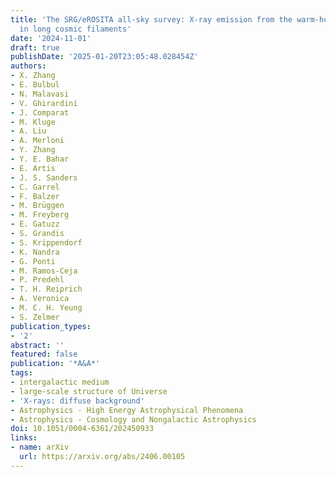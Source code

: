 ```yaml
---
title: 'The SRG/eROSITA all-sky survey: X-ray emission from the warm-hot phase gas
  in long cosmic filaments'
date: '2024-11-01'
draft: true
publishDate: '2025-01-20T23:05:48.028454Z'
authors:
- X. Zhang
- E. Bulbul
- N. Malavasi
- V. Ghirardini
- J. Comparat
- M. Kluge
- A. Liu
- A. Merloni
- Y. Zhang
- Y. E. Bahar
- E. Artis
- J. S. Sanders
- C. Garrel
- F. Balzer
- M. Brüggen
- M. Freyberg
- E. Gatuzz
- S. Grandis
- S. Krippendorf
- K. Nandra
- G. Ponti
- M. Ramos-Ceja
- P. Predehl
- T. H. Reiprich
- A. Veronica
- M. C. H. Yeung
- S. Zelmer
publication_types:
- '2'
abstract: ''
featured: false
publication: '*A&A*'
tags:
- intergalactic medium
- large-scale structure of Universe
- 'X-rays: diffuse background'
- Astrophysics - High Energy Astrophysical Phenomena
- Astrophysics - Cosmology and Nongalactic Astrophysics
doi: 10.1051/0004-6361/202450933
links:
- name: arXiv
  url: https://arxiv.org/abs/2406.00105
---
```


